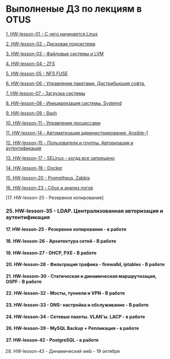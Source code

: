 # Выполненые ДЗ по лекциям в OTUS
[1. HW-lesson-01 - С чего начинается Linux](https://github.com/Aleksey-10081967/HomeWork/tree/main/HW-lesson-01)

[2. HW-lesson-02 - Дисковая подсистема](https://github.com/Aleksey-10081967/HomeWork/tree/main/HW-lesson-02)

[3.  HW-lesson-03  - Файловые системы и LVM](https://github.com/Aleksey-10081967/HomeWork/tree/main/HW-lesson-03)

[4.  HW-lesson-04  - ZFS](https://github.com/Aleksey-10081967/HomeWork/tree/main/HW-lesson-04)

[5.  HW-lesson-05  - NFS,FUSE](https://github.com/Aleksey-10081967/HomeWork/tree/main/HW-lesson-05)

[6.  HW-lesson-06  - Управление пакетами. Дистрибьюция софта.](https://github.com/Aleksey-10081967/HomeWork/tree/main/HW-lesson-06)

[7.  HW-lesson-07  - Загрузка системы](https://github.com/Aleksey-10081967/HomeWork/tree/main/HW-lesson-07)

[8.  HW-lesson-08  - Инициализация системы. Systemd](https://github.com/Aleksey-10081967/HomeWork/tree/main/HW-lesson-08)

[9.  HW-lesson-09  - Bash](https://github.com/Aleksey-10081967/HomeWork/tree/main/HW-lesson-09)

[10. HW-lesson-11  - Управление процессами](https://github.com/Aleksey-10081967/HomeWork/tree/main/HW-lesson-11)

[11. HW-lesson-14  - Автоматизация администрирования. Ansible-1](https://github.com/Aleksey-10081967/HomeWork/tree/main/HW-lesson-14)

[12. HW-lesson-15  - Пользователи и группы. Авторизация и аутентификация](https://github.com/Aleksey-10081967/HomeWork/tree/main/HW-lesson-15)

[13. HW-lesson-17  - SELinux - когда все запрещено](https://github.com/Aleksey-10081967/HomeWork/tree/main/HW-lesson-17)

[14. HW-lesson-18  - Docker](https://github.com/Aleksey-10081967/HomeWork/tree/main/HW-lesson-18)

[15. HW-lesson-20  - Prometheus, Zabbix](https://github.com/Aleksey-10081967/HomeWork/tree/main/HW-lesson-20)

[16. HW-lesson-23  - Сбор и анализ логов](https://github.com/Aleksey-10081967/HomeWork/tree/main/HW-lesson-23)

[17.  HW-lesson-25 - Резервное копирование]








      
### 25. HW-lesson-35      - LDAP. Централизованная авторизация и аутентификация

#### 17. HW-lesson-25      - Резервное копирование                          - в работе
#### 18. HW-lesson-26      - Архитектура сетей                              - В работе 
#### 19. HW-lesson-27      - DHCP, PXE                                      - В работе
#### 20. HW-lesson-28      - Фильтрация трафика - firewalld, iptables       - В работе
#### 21. HW-lessom-30      - Статическая и динамическая маршрутизация, OSPF - В работе
#### 22. HW-lesson-32      - Мосты, туннели и VPN                           - В работе
#### 23. HW-lesson-33      - DNS- настройка и обслуживание                  - В работе
#### 24. HW-lesson-34      - Сетевые пакеты. VLAN'ы. LACP                   - в работе
#### 26. HW-lesson-39      - MySQL Backup + Репликация                      - в работе
#### 27. HW-lesson-42      - PostgreSQL                                     - в работе
28. НW-lesson-43      - Динамический web                               - 19 октября
